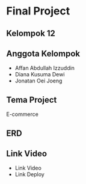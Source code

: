 
  

# Final Project
## Kelompok 12

## Anggota Kelompok
- Affan Abdullah Izzuddin
- Diana Kusuma Dewi
- Jonatan Oei Joeng
## Tema Project
E-commerce 
## ERD
## Link Video
- Link Video
- Link Deploy
